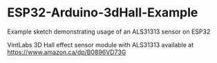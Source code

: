 # ESP32-Arduino-3dHall-Example
Example sketch demonstrating usage of an ALS31313 sensor on ESP32

VintLabs 3D Hall effect sensor module with ALS31313 available at https://www.amazon.ca/dp/B0896VD73G
